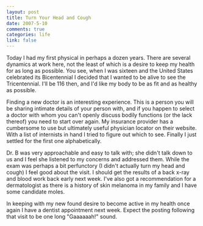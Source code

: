 ```yaml
--- 
layout: post
title: Turn Your Head and Cough
date: 2007-5-10
comments: true
categories: life
link: false
---
```

Today I had my first physical in perhaps a dozen years.  There are several dynamics at work here, not the least of which is a desire to keep my health for as long as possible.  You see, when I was sixteen and the United States celebrated its Bicentennial I decided that I wanted to be alive to see the Tricentennial.  I'll be 116 then, and I'd like my body to be as fit and as healthy as possible.

Finding a new doctor is an interesting experience.  This is a person you will be sharing intimate details of your person with, and if you happen to select a doctor with whom you can't openly discuss bodily functions (or the lack thereof) you need to start over again.  My insurance provider has a cumbersome to use but ultimately useful physician locator on their website.  With a list of internists in hand I tried to figure out which to see.  Finally I just settled for the first one alphabetically.

Dr. B was very approachable and easy to talk with; she didn't talk down to us and I feel she listened to my concerns and addressed them.  While the exam was perhaps a bit perfunctory (I didn't actually turn my head and cough) I feel good about the visit.  I should get the results of a back x-ray and blood work back early next week.  I've also got a recommendation for a dermatologist as there is a history of skin melanoma in my family and I have some candidate moles.

In keeping with my new found desire to become active in my health once again I have a dentist appointment next week.  Expect the posting following that visit to be one long "Gaaaaaah!" sound.
